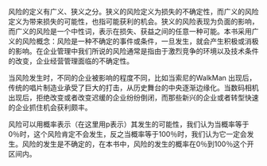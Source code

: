 
风险的定义有广义、狭义之分。狭义的风险定义为损失的不确定性，而广义的风险定义为带来损失的可能性，也指可能获利的机会。狭义的风险表现为负面的影响，而广义的风险是一个中性词，表示在损失、获益之间的任意一种可能。本书采用广义的风险概念：风险是一种不确定的事件或条件，一旦发生，就会产生积极或消极的影响。在企业管理中我们所说的风险通常是指由于激烈竞争的环境以及技术条件的改变，企业经营管理面临的不确定性。

当风险发生时，不同的企业被影响的程度不同，比如当索尼的WalkMan
出现后，传统的唱片制造业承受了巨大的打击，从历史舞台的中央逐渐边缘化。当数码相机出现后，拒绝改变或者改变迟缓的企业纷纷倒闭，而那些新兴的企业或者转型快速的企业抓住机会获利颇丰。

风险可以用概率表示（在这里用p表示）其发生的可能性，我们认为当概率等于0％时，这个风险肯定不会发生，反之当概率等于100％时，我们认为它一定会发生。风险的发生是不确定的，在本书中，风险的发生的概率在0％到100％这个开区间内。
